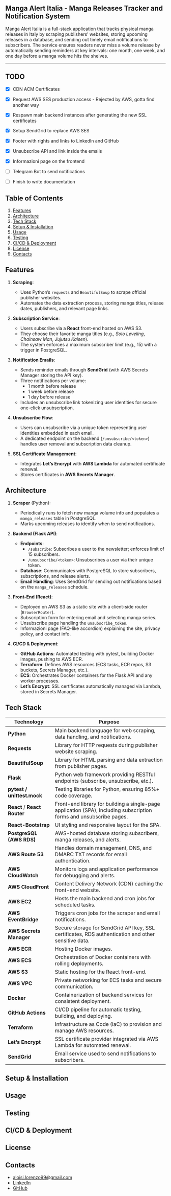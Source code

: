 ## Manga Alert Italia - Manga Releases Tracker and Notification System ##

Manga Alert Italia is a full-stack application that tracks physical manga releases in Italy by scraping publishers’ websites, storing upcoming releases in a database, and sending out timely email notifications to subscribers. The service ensures readers never miss a volume release by automatically sending reminders at key intervals: one month, one week, and one day before a manga volume hits the shelves.

---

## TODO ##
- [x] CDN ACM Certificates
- [x] Request AWS SES production access - Rejected by AWS, gotta find another way
- [x] Respawn main backend instances after generating the new SSL certificates
- [x] Setup SendGrid to replace AWS SES
- [x] Footer with rights and links to LinkedIn and GitHub
- [x] Unsubscribe API and link inside the emails
- [x] Informazioni page on the frontend
- [ ] Telegram Bot to send notifications
- [ ] Finish to write documentation


## Table of Contents ##
1. [Features](#features)
2. [Architecture](#architecture)
3. [Tech Stack](#tech-stack)
6. [Setup & Installation](#setup--installation)
7. [Usage](#usage)
8. [Testing](#testing)
9. [CI/CD & Deployment](#cicd--deployment)
10. [License](#license)
11. [Contacts](#contacts)


## Features ##
1. **Scraping**: 
   - Uses Python’s `requests` and `BeautifulSoup` to scrape official publisher websites.
   - Automates the data extraction process, storing manga titles, release dates, publishers, and relevant page links.

2. **Subscription Service**: 
   - Users subscribe via a **React** front-end hosted on AWS S3.  
   - They choose their favorite manga titles (e.g., *Solo Leveling*, *Chainsaw Man*, *Jujutsu Kaisen*).
   - The system enforces a maximum subscriber limit (e.g., 15) with a trigger in PostgreSQL.

3. **Notification Emails**:  
   - Sends reminder emails through **SendGrid** (with AWS Secrets Manager storing the API key).
   - Three notifications per volume:  
     - 1 month before release  
     - 1 week before release  
     - 1 day before release  
   - Includes an unsubscribe link tokenizing user identities for secure one-click unsubscription.

4. **Unsubscribe Flow**:  
   - Users can unsubscribe via a unique token representing user identities embedded in each email.  
   - A dedicated endpoint on the backend (`/unsubscribe/<token>`) handles user removal and subscription data cleanup.

5. **SSL Certificate Management**:
   - Integrates **Let’s Encrypt** with **AWS Lambda** for automated certificate renewal.
   - Stores certificates in **AWS Secrets Manager**.


## Architecture ##

1. **Scraper** (Python):
   - Periodically runs to fetch new manga volume info and populates a `manga_releases` table in PostgreSQL.
   - Marks upcoming releases to identify when to send notifications.

2. **Backend (Flask API)**:
   - **Endpoints**:
     - `/subscribe`: Subscribes a user to the newsletter; enforces limit of 15 subscribers.
     - `/unsubscribe/<token>`: Unsubscribes a user via their unique token.
   - **Database**: Communicates with PostgreSQL to store subscribers, subscriptions, and release alerts.
   - **Email Handling**: Uses SendGrid for sending out notifications based on the `manga_releases` schedule.

3. **Front-End (React)**:
   - Deployed on AWS S3 as a static site with a client-side router (`BrowserRouter`).
   - Subscription form for entering email and selecting manga series.
   - Unsubscribe page handling the `unsubscribe_token`.
   - Informazioni page (FAQ-like accordion) explaining the site, privacy policy, and contact info.

4. **CI/CD & Deployment**:
   - **GitHub Actions**: Automated testing with pytest, building Docker images, pushing to AWS ECR.
   - **Terraform**: Defines AWS resources (ECS tasks, ECR repos, S3 buckets, Secrets Manager, etc.).
   - **ECS**: Orchestrates Docker containers for the Flask API and any worker processes.
   - **Let’s Encrypt**: SSL certificates automatically managed via Lambda, stored in Secrets Manager.



## Tech Stack ## 

| **Technology**       | **Purpose**                                                     |
|----------------------|-----------------------------------------------------------------|
| **Python**           | Main backend language for web scraping, data handling, and notifications. |
| **Requests**         | Library for HTTP requests during publisher website scraping.    |
| **BeautifulSoup**    | Library for HTML parsing and data extraction from publisher pages. |
| **Flask**            | Python web framework providing RESTful endpoints (subscribe, unsubscribe, etc.). |
| **pytest / unittest.mock** | Testing libraries for Python, ensuring 85%+ code coverage.|
| **React** / **React Router** | Front-end library for building a single-page application (SPA), including subscription forms and unsubscribe pages. |
| **React-Bootstrap**  | UI styling and responsive layout for the SPA.                   |
| **PostgreSQL (AWS RDS)** | AWS-hosted database storing subscribers, manga releases, and alerts. |
| **AWS Route 53**     | Handles domain management, DNS, and DMARC TXT records for email authentication. |
| **AWS CloudWatch**   | Monitors logs and application performance for debugging and alerts. |
| **AWS CloudFront**   | Content Delivery Network (CDN) caching the front-end website. |
| **AWS EC2**          | Hosts the main backend and cron jobs for scheduled tasks. |
| **AWS EventBridge**  | Triggers cron jobs for the scraper and email notifications. |
| **AWS Secrets Manager** | Secure storage for SendGrid API key, SSL certificates, RDS authentication and other sensitive data. |
| **AWS ECR**          | Hosting Docker images.                                          |
| **AWS ECS**          | Orchestration of Docker containers with rolling deployments.    |
| **AWS S3**           | Static hosting for the React front-end.                         |
| **AWS VPC**          | Private networking for ECS tasks and secure communication.      |
| **Docker**           | Containerization of backend services for consistent deployment. |
| **GitHub Actions**   | CI/CD pipeline for automatic testing, building, and deploying.  |
| **Terraform**        | Infrastructure as Code (IaC) to provision and manage AWS resources. |
| **Let’s Encrypt**    | SSL certificate provider integrated via AWS Lambda for automated renewal. |
| **SendGrid**         | Email service used to send notifications to subscribers.        |

## Setup & Installation ##


## Usage ##


## Testing ## 


## CI/CD & Deployment ##


## License ## 


## Contacts ##
- [aloisi.lorenzo99@gmail.com](mailto:aloisi.lorenzo99@gmail.com)
- [LinkedIn](https://www.linkedin.com/in/aloilor/)
- [GitHub](https://github.com/aloilor)



